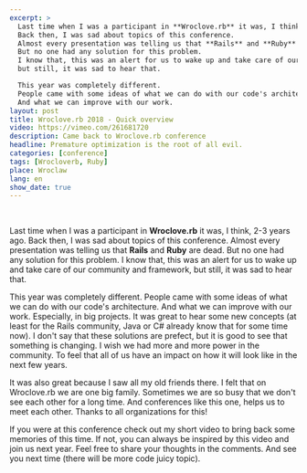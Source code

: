 ```yaml
---
excerpt: >
  Last time when I was a participant in **Wroclove.rb** it was, I think, 2-3 years ago.
  Back then, I was sad about topics of this conference.
  Almost every presentation was telling us that **Rails** and **Ruby** are dead.
  But no one had any solution for this problem.
  I know that, this was an alert for us to wake up and take care of our community and framework,
  but still, it was sad to hear that.

  This year was completely different.
  People came with some ideas of what we can do with our code's architecture.
  And what we can improve with our work.
layout: post
title: Wroclove.rb 2018 - Quick overview
video: https://vimeo.com/261681720
description: Came back to Wroclove.rb conference
headline: Premature optimization is the root of all evil.
categories: [conference]
tags: [Wrocloverb, Ruby]
place: Wroclaw
lang: en
show_date: true
---
```


<br>

Last time when I was a participant in **Wroclove.rb** it was, I think, 2-3 years ago. Back then, I was sad about topics of this conference. Almost every presentation was telling us that **Rails** and **Ruby** are dead. But no one had any solution for this problem. I know that, this was an alert for us to wake up and take care of our community and framework, but still, it was sad to hear that.

This year was completely different. People came with some ideas of what we can do with our code's architecture. And what we can improve with our work. Especially, in big projects. It was great to hear some new concepts (at least for the Rails community, Java or C# already know that for some time now). I don't say that these solutions are prefect, but it is good to see that something is changing. I wish we had more and more power in the community. To feel that all of us have an impact on how it will look like in the next few years.

It was also great because I saw all my old friends there. I felt  that on Wroclove.rb we are one big family. Sometimes we are so busy that we don't see each other for a long time. And conferences like this one, helps us to meet each other. Thanks to all organizations for this!

If you were at this conference check out my short video to bring back some memories of this time. If not, you can always be inspired by this video and join us next year. Feel free to share your thoughts in the comments. And see you next time (there will be more code juicy topic).

